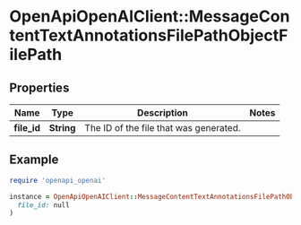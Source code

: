 # OpenApiOpenAIClient::MessageContentTextAnnotationsFilePathObjectFilePath

## Properties

| Name | Type | Description | Notes |
| ---- | ---- | ----------- | ----- |
| **file_id** | **String** | The ID of the file that was generated. |  |

## Example

```ruby
require 'openapi_openai'

instance = OpenApiOpenAIClient::MessageContentTextAnnotationsFilePathObjectFilePath.new(
  file_id: null
)
```

